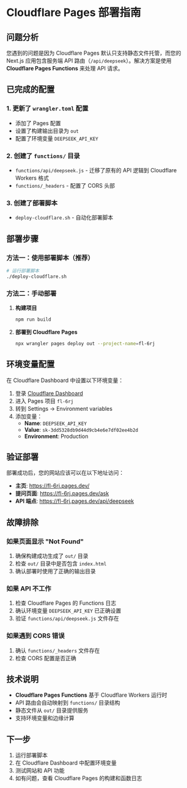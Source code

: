 # Cloudflare Pages 部署指南

## 问题分析

您遇到的问题是因为 Cloudflare Pages 默认只支持静态文件托管，而您的 Next.js 应用包含服务端 API 路由（`/api/deepseek`）。解决方案是使用 **Cloudflare Pages Functions** 来处理 API 请求。

## 已完成的配置

### 1. 更新了 `wrangler.toml` 配置
- 添加了 Pages 配置
- 设置了构建输出目录为 `out`
- 配置了环境变量 `DEEPSEEK_API_KEY`

### 2. 创建了 `functions/` 目录
- `functions/api/deepseek.js` - 迁移了原有的 API 逻辑到 Cloudflare Workers 格式
- `functions/_headers` - 配置了 CORS 头部

### 3. 创建了部署脚本
- `deploy-cloudflare.sh` - 自动化部署脚本

## 部署步骤

### 方法一：使用部署脚本（推荐）

```bash
# 运行部署脚本
./deploy-cloudflare.sh
```

### 方法二：手动部署

1. **构建项目**
   ```bash
   npm run build
   ```

2. **部署到 Cloudflare Pages**
   ```bash
   npx wrangler pages deploy out --project-name=fl-6rj
   ```

## 环境变量配置

在 Cloudflare Dashboard 中设置以下环境变量：

1. 登录 [Cloudflare Dashboard](https://dash.cloudflare.com/)
2. 进入 Pages 项目 `fl-6rj`
3. 转到 Settings → Environment variables
4. 添加变量：
   - **Name**: `DEEPSEEK_API_KEY`
   - **Value**: `sk-3dd5328db9d44d9cb4e6e7df02ee4b2d`
   - **Environment**: Production

## 验证部署

部署成功后，您的网站应该可以在以下地址访问：

- **主页**: https://fl-6rj.pages.dev/
- **提问页面**: https://fl-6rj.pages.dev/ask
- **API 端点**: https://fl-6rj.pages.dev/api/deepseek

## 故障排除

### 如果页面显示 "Not Found"
1. 确保构建成功生成了 `out/` 目录
2. 检查 `out/` 目录中是否包含 `index.html`
3. 确认部署时使用了正确的输出目录

### 如果 API 不工作
1. 检查 Cloudflare Pages 的 Functions 日志
2. 确认环境变量 `DEEPSEEK_API_KEY` 已正确设置
3. 验证 `functions/api/deepseek.js` 文件存在

### 如果遇到 CORS 错误
1. 确认 `functions/_headers` 文件存在
2. 检查 CORS 配置是否正确

## 技术说明

- **Cloudflare Pages Functions** 基于 Cloudflare Workers 运行时
- API 路由会自动映射到 `functions/` 目录结构
- 静态文件从 `out/` 目录提供服务
- 支持环境变量和边缘计算

## 下一步

1. 运行部署脚本
2. 在 Cloudflare Dashboard 中配置环境变量
3. 测试网站和 API 功能
4. 如有问题，查看 Cloudflare Pages 的构建和函数日志